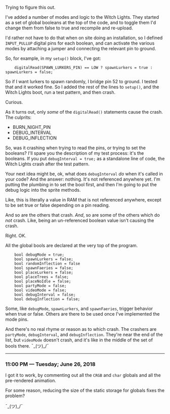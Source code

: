Trying to figure this out. 

I've added a number of modes and logic to the Witch Lights. They started as a set of global booleans at the top of the code, and to toggle them I'd change them from false to true and recompile and re-upload. 

I'd rather not have to do that when on site doing an installation, so I defined `INPUT_PULLUP` digital pins for each boolean, and can activate the various modes by attaching a jumper and connecting the relevant pin to ground. 

So, for example, in my `setup()` block, I've got:

		digitalRead(SPAWN_LURKERS_PIN) == LOW ? spawnLurkers = true : spawnLurkers = false;

So if I want lurkers to spawn randomly, I bridge pin 52 to ground. I tested that and it worked fine. So I added the rest of the lines to `setup()`, and the Witch Lights boot, run a test pattern, and then crash. 

Curious. 

As it turns out, only *some* of the `digitalRead()` statements cause the crash. The culprits:

* BURN_NIGHT_PIN
* DEBUG_INTERVAL
* DEBUG_INFLECTION

So, was it crashing when trying to read the pins, or trying to set the booleans? I'll spare you the description of my test process: it's the booleans. If you put `debugInterval = true;` as a standalone line of code, the Witch Lights crash after the test pattern. 

Your next idea might be, ok, what does `debugInterval` *do* when it's called in your code? And the answer: nothing. It's not referenced anywhere yet. I'm putting the plumbing in to set the bool first, and then I'm going to put the debug logic into the sprite methods. 

Like, this is literally a value in RAM that is not referenced anywhere, except to be set true or false depending on a pin reading. 

And so are the others that crash. *And*, so are some of the others which do *not* crash. Like, being an un-referenced boolean value isn't causing the crash. 

Right. OK. 

All the global bools are declared at the very top of the program. 

		bool debugMode = true;			
		bool spawnLurkers = false;	
		bool randomInflection = false
		bool spawnFaeries = false;	
		bool placeLurkers = false;	
		bool placeTrees = false;		
		bool placeNoIdle = false;		
		bool partyMode = false;
		bool videoMode = false;
		bool debugInterval = false;
		bool debugInflection = false;

Some, like `debugMode`, `spawnLurkers`, and `spawnFaeries`, trigger behavior when true or false. Others are there to be used once I've implemented the mode pins. 

And there's no real rhyme or reason as to which crash. The crashers are `partyMode`, `debugInterval`, and `debugInflection`. They're near the end of the list, but `videoMode` doesn't crash, and it's like in the middle of the set of bools there. ¯\_(ツ)_/¯

---
  
### 11:00 PM — Tuesday; June 26, 2018 ###

I got it to work, by commenting out all the `CRGB` and `char` globals and all the pre-rendered animation. 

For some reason, reducing the size of the static storage for globals fixes the problem?

¯\_(ツ)_/¯